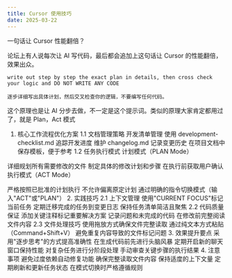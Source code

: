 ```yaml
---
title: Cursor 使用技巧
date: 2025-03-22
---
```


一句话让 Cursor 性能翻倍？

论坛上有人说每次让 AI 写代码，最后都会追加上这句话让 Cursor 的性能翻倍，效果出众。

```
write out step by step the exact plan in details, then cross check your logic and DO NOT WRITE ANY CODE
```
```
逐步详细写出具体计划，然后交叉检查你的逻辑，不要编写任何代码。
```


这个原理也是让 AI 分步去做，不一定是这个提示词。类似的原理大家肯定都用过了，就是 Plan，Act 模式


1. 核心工作流程优化方案
1.1 文档管理策略
开发清单管理
使用 development-checklist.md 追踪开发进度
维护 changelog.md 记录变更历史
在项目文档中保存模板，便于参考
1.2 任务执行模式
计划模式（PLAN Mode）

详细规划所有需要修改的文件
制定具体的修改计划和步骤
在执行前获取用户确认
执行模式（ACT Mode）

严格按照已批准的计划执行
不允许偏离原定计划
通过明确的指令切换模式（输入"ACT"或"PLAN"）
2. 实践技巧
2.1 上下文管理
使用"CURRENT FOCUS"标记当前任务
定期迁移完成的任务到变更日志
保持任务清单简洁且聚焦
2.2 代码质量保证
添加关键注释标记重要解决方案
记录问题和未完成的代码
在修改前完整阅读文件内容
2.3 文件处理技巧
使用拖放方式确保文件完整读取
通过纯文本方式粘贴（Command+Shift+V）
避免重复内容导致的文件标记问题
3. 效果提升要点
采用"逐步思考"的方式提高准确性
在生成代码前先进行头脑风暴
定期开启新的聊天窗口保持性能
对复杂任务进行分阶段处理
手动审查关键步骤的执行结果
4. 注意事项
避免过度依赖自动修复功能
确保完整读取文件内容
保持适度的上下文量
定期刷新和更新任务状态
在模式切换时严格遵循规则
